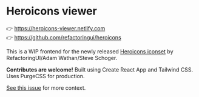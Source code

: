 # Heroicons viewer

👉 https://heroicons-viewer.netlify.com<br />
👉 https://github.com/refactoringui/heroicons

This is a WIP frontend for the newly released [Heroicons iconset](https://github.com/refactoringui/heroicons) by RefactoringUI/Adam Wathan/Steve Schoger.

**Contributes are welcome!** Built using Create React App and Tailwind CSS. Uses PurgeCSS for production.

[See this issue](https://github.com/refactoringui/heroicons/issues/2#issue-570090097) for more context.
